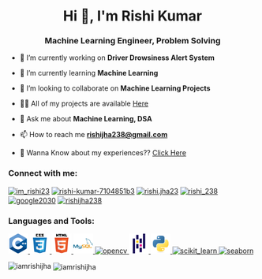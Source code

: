 <h1 align="center">Hi 👋, I'm Rishi Kumar</h1>
<h3 align="center">Machine Learning Engineer, Problem Solving</h3>

- 🔭 I’m currently working on **Driver Drowsiness Alert System**

- 🌱 I’m currently learning **Machine Learning**

- 👯 I’m looking to collaborate on **Machine Learning Projects**

- 👨‍💻 All of my projects are available [Here](https://github.com/iAmRishijha?tab=repositories)

- 💬 Ask me about **Machine Learning, DSA**

- 📫 How to reach me **rishijha238@gmail.com**

- 📄 Wanna Know about my experiences?? [Click Here](http://bit.ly/Rishi-resume)

<h3 align="left">Connect with me:</h3>
<p align="left">
<a href="https://twitter.com/im_rishi23" target="blank"><img align="center" src="https://raw.githubusercontent.com/rahuldkjain/github-profile-readme-generator/master/src/images/icons/Social/twitter.svg" alt="im_rishi23" height="30" width="40" /></a>
<a href="https://linkedin.com/in/rishi-kumar-7104851b3" target="blank"><img align="center" src="https://raw.githubusercontent.com/rahuldkjain/github-profile-readme-generator/master/src/images/icons/Social/linked-in-alt.svg" alt="rishi-kumar-7104851b3" height="30" width="40" /></a>
<a href="https://instagram.com/rishi.jha23" target="blank"><img align="center" src="https://raw.githubusercontent.com/rahuldkjain/github-profile-readme-generator/master/src/images/icons/Social/instagram.svg" alt="rishi.jha23" height="30" width="40" /></a>
<a href="https://www.codechef.com/users/rishi_238" target="blank"><img align="center" src="https://cdn.jsdelivr.net/npm/simple-icons@3.1.0/icons/codechef.svg" alt="rishi_238" height="30" width="40" /></a>
<a href="https://www.leetcode.com/google2030" target="blank"><img align="center" src="https://raw.githubusercontent.com/rahuldkjain/github-profile-readme-generator/master/src/images/icons/Social/leet-code.svg" alt="google2030" height="30" width="40" /></a>
<a href="https://auth.geeksforgeeks.org/user/rishijha238" target="blank"><img align="center" src="https://raw.githubusercontent.com/rahuldkjain/github-profile-readme-generator/master/src/images/icons/Social/geeks-for-geeks.svg" alt="rishijha238" height="30" width="40" /></a>
</p>

<h3 align="left">Languages and Tools:</h3>
<p align="left"> <a href="https://www.w3schools.com/cpp/" target="_blank" rel="noreferrer"> <img src="https://raw.githubusercontent.com/devicons/devicon/master/icons/cplusplus/cplusplus-original.svg" alt="cplusplus" width="40" height="40"/> </a> <a href="https://www.w3schools.com/css/" target="_blank" rel="noreferrer"> <img src="https://raw.githubusercontent.com/devicons/devicon/master/icons/css3/css3-original-wordmark.svg" alt="css3" width="40" height="40"/> </a> <a href="https://www.w3.org/html/" target="_blank" rel="noreferrer"> <img src="https://raw.githubusercontent.com/devicons/devicon/master/icons/html5/html5-original-wordmark.svg" alt="html5" width="40" height="40"/> </a> <a href="https://www.mysql.com/" target="_blank" rel="noreferrer"> <img src="https://raw.githubusercontent.com/devicons/devicon/master/icons/mysql/mysql-original-wordmark.svg" alt="mysql" width="40" height="40"/> </a> <a href="https://opencv.org/" target="_blank" rel="noreferrer"> <img src="https://www.vectorlogo.zone/logos/opencv/opencv-icon.svg" alt="opencv" width="40" height="40"/> </a> <a href="https://pandas.pydata.org/" target="_blank" rel="noreferrer"> <img src="https://raw.githubusercontent.com/devicons/devicon/2ae2a900d2f041da66e950e4d48052658d850630/icons/pandas/pandas-original.svg" alt="pandas" width="40" height="40"/> </a> <a href="https://www.python.org" target="_blank" rel="noreferrer"> <img src="https://raw.githubusercontent.com/devicons/devicon/master/icons/python/python-original.svg" alt="python" width="40" height="40"/> </a> <a href="https://scikit-learn.org/" target="_blank" rel="noreferrer"> <img src="https://upload.wikimedia.org/wikipedia/commons/0/05/Scikit_learn_logo_small.svg" alt="scikit_learn" width="40" height="40"/> </a> <a href="https://seaborn.pydata.org/" target="_blank" rel="noreferrer"> <img src="https://seaborn.pydata.org/_images/logo-mark-lightbg.svg" alt="seaborn" width="40" height="40"/> </a> </p>

<p><img align="left" src="https://github-readme-stats.vercel.app/api/top-langs?username=iamrishijha&show_icons=true&locale=en&layout=compact" alt="iamrishijha" /></p>

<p>&nbsp;<img align="center" src="https://github-readme-stats.vercel.app/api?username=iamrishijha&show_icons=true&locale=en" alt="iamrishijha" /></p>
